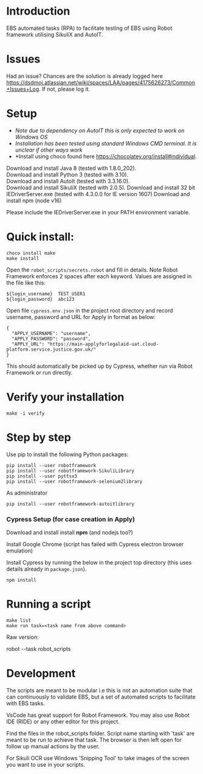 Introduction
====

EBS automated tasks (RPA) to facilitate testing of EBS using Robot framework utilising SikuliX and AutoIT.

Issues
====

Had an issue? Chances are the solution is already logged here https://dsdmoj.atlassian.net/wiki/spaces/LAA/pages/4175626273/Common+Issues+Log. If not, please log it.

Setup
====
- *Note due to dependency on AutoIT this is only expected to work on Windows OS*
- *Installation has been tested using standard Windows CMD terminal. It is unclear if other ways work*
- *Install using choco found here https://chocolatey.org/install#individual.

Download and install Java 8 (tested with 1.8.0_202).    
Download and install Python 3 (tested with 3.10).    
Download and install AutoIt (tested with 3.3.16.0).   
Download and install SikuliX (tested with 2.0.5).
Download and install 32 bit IEDriverServer.exe (tested with 4.3.0.0 for IE version 1607)
Download and install npm (node v16)

Please include the IEDriverServer.exe in your PATH environment variable.

Quick install:
====

```
choco install make
make install
```

Open the `robot_scripts/secrets.robot` and fill in details. Note Robot Framework enforces 2 spaces after each keyword. Values are assigned in the file like this:

```
${login_username}  TEST_USER1
${login_password}  abc123
```

Open file `cypress.env.json` in the project root directory and record username, password and URL for Apply in format as below:

```
{
  "APPLY_USERNAME": "username",
  "APPLY_PASSWORD": "password",
  "APPLY_URL": "https://main-applyforlegalaid-uat.cloud-platform.service.justice.gov.uk/"
}
```

This should automatically be picked up by Cypress, whether run via Robot Framework or run directly.

Verify your installation
====

```
make -i verify
```

Step by step
====

Use pip to install the following Python packages:

```
pip install --user robotframework
pip install --user robotframework-SikuliLibrary
pip install --user pyttsx3
pip install --user robotframework-selenium2library
```
As administrator

```
pip install --user robotframework-autoitlibrary
```

### Cypress Setup (for case creation in Apply)
Download and install install **npm** (and nodejs too?)

Install Google Chrome (script has failed with Cypress electron browser emulation)

Install Cypress by running the below in the project top directory (this uses details already in `package.json`). 

```
npm install
```

Running a script
====

```
make list
make run task=<task name from above command>
```

Raw version:

robot --task <task name> robot_scripts

Development
=====

The scripts are meant to be modular i.e this is not an automation suite that can continuously to validate EBS, but a set of automated scripts to facilitate with EBS tasks.

VsCode has great support for Robot Framework. You may also use Robot IDE (RIDE) or any other editor for this project.

Find the files in the robot_scripts folder. Script name starting with 'task' are meant to be run to achieve that task. The browser is then left open for follow up manual actions by the user.

For Sikuli OCR use Windows 'Snipping Tool' to take images of the screen you want to use in your scripts.
